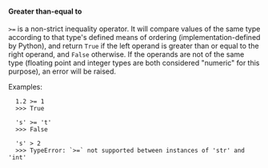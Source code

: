 #### Greater than-equal to

`>=` is a non-strict inequality operator. It will compare values of the same
type according to that type's defined means of ordering (implementation-defined
by Python), and return `True` if the left operand is greater than or equal to
the right operand, and `False` otherwise. If the operands are not of the same
type (floating point and integer types are both considered "numeric" for this
purpose), an error will be raised.

Examples:
```
  1.2 >= 1
  >>> True
  
  's' >= 't'
  >>> False
  
  's' > 2
  >>> TypeError: `>=` not supported between instances of 'str' and 'int'
```

